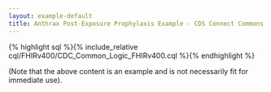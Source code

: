 ```yaml
---
layout: example-default
title: Anthrax Post-Exposure Prophylaxis Example - CDS Connect Commons - FHIRv400 CQL Source
---
```


{% highlight sql %}{% include_relative cql/FHIRv400/CDC_Common_Logic_FHIRv400.cql %}{% endhighlight %}

(Note that the above content is an example and is not necessarily fit for immediate use).
